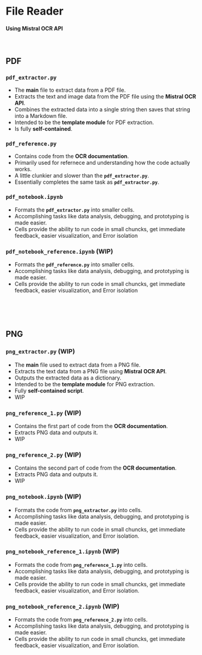 # File Reader
#### Using Mistral OCR API
<br>

## PDF

### `pdf_extractor.py`
- The **main** file to extract data from a PDF file.
- Extracts the text and image data from the PDF file using the **Mistral OCR API**.
- Combines the extracted data into a single string then saves that string into a Markdown file.
- Intended to be the **template module** for PDF extraction.
- Is fully **self-contained**.

  
### `pdf_reference.py`
- Contains code from the **OCR documentation**.
- Primarily used for refernece and understanding how the code actually works.
- A little clunkier and slower than the **`pdf_extractor.py`**.
- Essentially completes the same task as **`pdf_extractor.py`**.


###  `pdf_notebook.ipynb`
- Formats the **`pdf_extractor.py`** into smaller cells.
- Accomplishing tasks like data analysis, debugging, and prototyping is made easier.
- Cells provide the ability to run code in small chuncks, get immediate feedback, easier visualization, and Error isolation


### `pdf_notebook_reference.ipynb` (WIP)
- Formats the **`pdf_reference.py`** into smaller cells.
- Accomplishing tasks like data analysis, debugging, and prototyping is made easier.
- Cells provide the ability to run code in small chuncks, get immediate feedback, easier visualization, and Error isolation

<br><br><br>

## PNG

### `png_extractor.py` (WIP)
- The **main** file used to extract data from a PNG file.
- Extracts the text data from a PNG file using **Mistral OCR API**.
- Outputs the extracted data as a dictionary.
- Intended to be the **template module** for PNG extraction.
- Fully **self-contained script**.
- WIP


### `png_reference_1.py` (WIP)
- Contains the first part of code from the **OCR documentation**.
- Extracts PNG data and outputs it.
- WIP


### `png_reference_2.py` (WIP)
- Contains the second part of code from the **OCR documentation**.
- Extracts PNG data and outputs it.
- WIP


### `png_notebook.ipynb` (WIP)
- Formats the code from **`png_extractor.py`** into cells.
- Accomplishing tasks like data analysis, debugging, and prototyping is made easier.
- Cells provide the ability to run code in small chuncks, get immediate feedback, easier visualization, and Error isolation.


### `png_notebook_reference_1.ipynb` (WIP)
- Formats the code from **`png_reference_1.py`** into cells.
- Accomplishing tasks like data analysis, debugging, and prototyping is made easier.
- Cells provide the ability to run code in small chuncks, get immediate feedback, easier visualization, and Error isolation.


### `png_notebook_reference_2.ipynb` (WIP)
- Formats the code from **`png_reference_2.py`** into cells.
- Accomplishing tasks like data analysis, debugging, and prototyping is made easier.
- Cells provide the ability to run code in small chuncks, get immediate feedback, easier visualization, and Error isolation.


